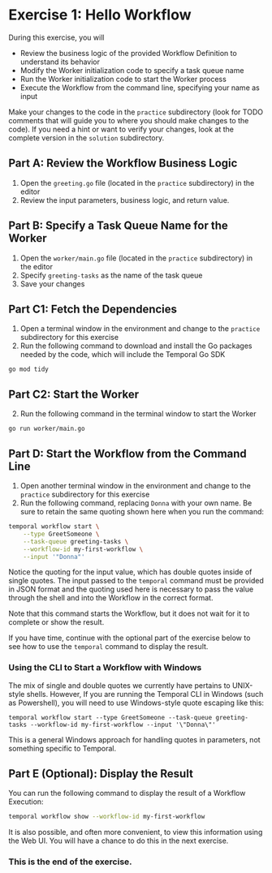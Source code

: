 # Exercise 1: Hello Workflow
During this exercise, you will
* Review the business logic of the provided Workflow Definition to understand its behavior
* Modify the Worker initialization code to specify a task queue name
* Run the Worker initialization code to start the Worker process
* Execute the Workflow from the command line, specifying your name as input

Make your changes to the code in the `practice` subdirectory (look for TODO 
comments that will guide you to where you should make changes to the code). 
If you need a hint or want to verify your changes, look at the complete version 
in the `solution` subdirectory.

## Part A: Review the Workflow Business Logic

1. Open the `greeting.go` file (located in the `practice` subdirectory) 
   in the editor
2. Review the input parameters, business logic, and return value. 

## Part B: Specify a Task Queue Name for the Worker

1. Open the `worker/main.go` file (located in the `practice` subdirectory) 
   in the editor
2. Specify `greeting-tasks` as the name of the task queue
3. Save your changes

## Part C1: Fetch the Dependencies

1. Open a terminal window in the environment and change to the 
   `practice` subdirectory for this exercise
2. Run the following command to download and install the Go packages 
   needed by the code, which will include the Temporal Go SDK

```
go mod tidy
```

## Part C2: Start the Worker

2. Run the following command in the terminal window to start the Worker

```
go run worker/main.go
```

## Part D: Start the Workflow from the Command Line

1. Open another terminal window in the environment and change to the 
   `practice` subdirectory for this exercise
2. Run the following command, replacing `Donna` with your own name. 
   Be sure to retain the same quoting shown here when you run the command:

```bash
temporal workflow start \
    --type GreetSomeone \
    --task-queue greeting-tasks \
    --workflow-id my-first-workflow \
    --input '"Donna"'
```

Notice the quoting for the input value, which has double quotes inside of single quotes. The input passed to the `temporal` command must be provided in JSON format and the quoting used here is necessary to pass the value through the shell and into the Workflow in the correct format.

Note that this command starts the Workflow, but it does not wait for 
it to complete or show the result. 

If you have time, continue with the optional part of the exercise 
below to see how to use the `temporal` command to display the result.

### Using the CLI to Start a Workflow with Windows

The mix of single and double quotes we currently have pertains to UNIX-style shells. However, If you are running the Temporal CLI in Windows (such as Powershell), you will need to use Windows-style quote escaping like this:

```
temporal workflow start --type GreetSomeone --task-queue greeting-tasks --workflow-id my-first-workflow --input '\"Donna\"'
```

This is a general Windows approach for handling quotes in parameters, not something specific to Temporal.

## Part E (Optional): Display the Result
You can run the following command to display the result of a Workflow Execution: 

```bash
temporal workflow show --workflow-id my-first-workflow
```

It is also possible, and often more convenient, to view this information using the Web UI. You will 
have a chance to do this in the next exercise.


### This is the end of the exercise.





